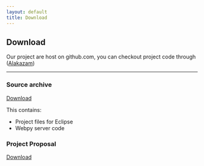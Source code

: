 ```yaml
---
layout: default
title: Download
---
```


## Download


Our project are host on github.com, you can checkout project code through ([Alakazam](https://github.com/quake0day/Alakazam))


---
### Source archive

<a class="download" href="https://github.com/quake0day/Alakazam/archive/master.zip" title="Download Source (ZIP)">Download</a>

This contains:

- Project files for Eclipse
- Webpy server code

### Project Proposal

<a class="download" href="./plan.pdf" title="Download Source (ZIP)">Download</a>

